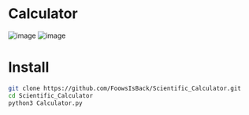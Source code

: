 # Calculator
![image](https://github.com/user-attachments/assets/88d6a8b7-d826-4cac-95ce-aeb77ffb18e5)
![image](https://github.com/user-attachments/assets/216b5874-d05b-4eb0-9d70-320d2a386db6)

# Install
```sh
git clone https://github.com/FoowsIsBack/Scientific_Calculator.git
cd Scientific_Calculator
python3 Calculator.py
```
